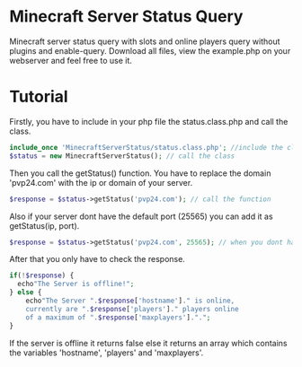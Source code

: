 Minecraft Server Status Query
====================

Minecraft server status query with slots and online players query without plugins and enable-query.
Download all files, view the example.php on your webserver and feel free to use it.

Tutorial
========

Firstly, you have to include in your php file the status.class.php and call the class.
```php
include_once 'MinecraftServerStatus/status.class.php'; //include the class
$status = new MinecraftServerStatus(); // call the class
```
Then you call the getStatus() function.
You have to replace the domain 'pvp24.com' with the ip or domain of your server.
```php
$response = $status->getStatus('pvp24.com'); // call the function 
```
Also if your server dont have the default port (25565) you can add it as getStatus(ip, port).
```php
$response = $status->getStatus('pvp24.com', 25565); // when you dont have the default port 
```
After that you only have to check the response.
```php
if(!$response) {
  echo"The Server is offline!";
} else {
	echo"The Server ".$response['hostname']." is online,
	currently are ".$response['players']." players online
	of a maximum of ".$response['maxplayers'].".";
}
```
If the server is offline it returns false else it returns an array which contains the variables 'hostname', 'players' and 'maxplayers'.
